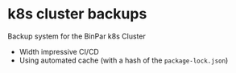 # k8s cluster backups

Backup system for the BinPar k8s Cluster

- Width impressive CI/CD
- Using automated cache (with a hash of the `package-lock.json`)

